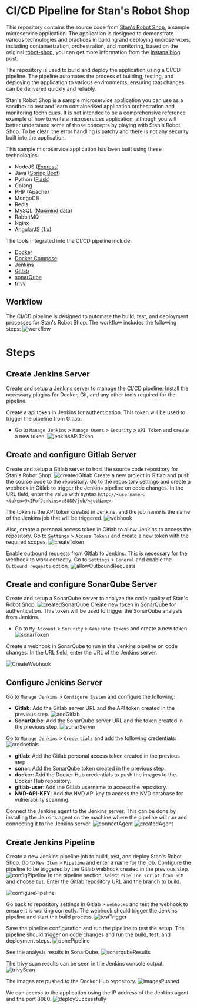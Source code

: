 # CI/CD Pipeline for Stan's Robot Shop

This repository contains the source code from [Stan's Robot Shop](https://github.com/instana/robot-shop), a sample microservice application. The application is designed to demonstrate various technologies and practices in building and deploying microservices, including containerization, orchestration, and monitoring, based on the original [robot-shop](https://github.com/instana/robot-shop), you can get more information from the [Instana blog post](https://www.instana.com/blog/stans-robot-shop-sample-microservice-application/).

The repository is used to build and deploy the application using a CI/CD pipeline. The pipeline automates the process of building, testing, and deploying the application to various environments, ensuring that changes can be delivered quickly and reliably.

Stan's Robot Shop is a sample microservice application you can use as a sandbox to test and learn containerised application orchestration and monitoring techniques. It is not intended to be a comprehensive reference example of how to write a microservices application, although you will better understand some of those concepts by playing with Stan's Robot Shop. To be clear, the error handling is patchy and there is not any security built into the application.

This sample microservice application has been built using these technologies:
- NodeJS ([Express](http://expressjs.com/))
- Java ([Spring Boot](https://spring.io/))
- Python ([Flask](http://flask.pocoo.org))
- Golang
- PHP (Apache)
- MongoDB
- Redis
- MySQL ([Maxmind](http://www.maxmind.com) data)
- RabbitMQ
- Nginx
- AngularJS (1.x)

The tools integrated into the CI/CD pipeline include:
- [Docker](https://www.docker.com/)
- [Docker Compose](https://docs.docker.com/compose/)
- [Jenkins](https://www.jenkins.io/)
- [Gitlab](https://about.gitlab.com/)
- [sonarQube](https://www.sonarqube.org/)
- [trivy](https://aquasecurity.github.io/trivy/)


## Workflow
The CI/CD pipeline is designed to automate the build, test, and deployment processes for Stan's Robot Shop. The workflow includes the following steps:
![workflow](/img/workflow.png)

# Steps
## Create Jenkins Server
Create and setup a Jenkins server to manage the CI/CD pipeline. Install the necessary plugins for Docker, Git, and any other tools required for the pipeline.

Create a api token in Jenkins for authentication. This token will be used to trigger the pipeline from Gitlab.
 - Go to `Manage Jenkins` > `Manage Users` > `Security` > `API Token` and create a new token.
![jenkinsAPIToken](/img/jenkinsAPIToken.png)

## Create and configure Gitlab Server
Create and setup a Gitlab server to host the source code repository for Stan's Robot Shop.
![createdGitlab](/img/createdGitlab.png)
Create a new project in Gitlab and push the source code to the repository.
Go to the repository settings and create a webhook in Gitlab to trigger the Jenkins pipeline on code changes. In the URL field, enter the value with syntax `http://<username>:<token>@<IPofJenkins>:8080/job/<jobName>`.


The token is the API token created in Jenkins, and the job name is the name of the Jenkins job that will be triggered.
![webhook](/img/createWebhookFromGitlab.png)

Also, create a personal access token in Gitlab to allow Jenkins to access the repository. Go to `Settings` > `Access Tokens` and create a new token with the required scopes.
![createToken](/img/createToken.png)

Enable outbound requests from Gitlab to Jenkins. This is necessary for the webhook to work correctly. Go to `Settings` > `General` and enable the `Outbound requests` option.
![allowOutboundRequests](/img/allowOutboundRequest.png)


## Create and configure SonarQube Server
Create and setup a SonarQube server to analyze the code quality of Stan's Robot Shop.
![createdSonarQube](/img/CreatedSonarqube.png)
Create new token in SonarQube for authentication. This token will be used to trigger the SonarQube analysis from Jenkins.
 - Go to `My Account` > `Security` > `Generate Tokens` and create a new token.
![sonarToken](/img/sonarToken.png)

Create a webhook in SonarQube to run in the Jenkins pipeline on code changes. In the URL field, enter the URL of the Jenkins server.

![CreateWebhook](/img/createWebhook.png)

## Configure Jenkins Server
Go to `Manage Jenkins` > `Configure System` and configure the following:
- **Gitlab**: Add the Gitlab server URL and the API token created in the previous step.
![addGitlab](/img/addGitLab.png)
- **SonarQube**: Add the SonarQube server URL and the token created in the previous step.
![sonarServer](/img/sonarServer.png)

Go to `Manage Jenkins` > `Credentials` and add the following credentials:
![crednetials](/img/credentials.png)
- **gitlab**: Add the Gitlab personal access token created in the previous step.
- **sonar**: Add the SonarQube token created in the previous step.
- **docker**: Add the Docker Hub credentials to push the images to the Docker Hub repository.
- **gitlab-user**: Add the Gitlab username to access the repository.
- **NVD-API-KEY**: Add the NVD API key to access the NVD database for vulnerability scanning.


Connect the Jenkins agent to the Jenkins server. This can be done by installing the Jenkins agent on the machine where the pipeline will run and connecting it to the Jenkins server.
![connectAgent](/img/connectAgent.png)
![createdAgent](/img/createdAgent.png)



## Create Jenkins Pipeline
Create a new Jenkins pipeline job to build, test, and deploy Stan's Robot Shop.
Go to `New Item` > `Pipeline` and enter a name for the job. Configure the pipeline to be triggered by the Gitlab webhook created in the previous step.
![configPipeline](/img/configPipelineToBeTrigger.png)
In the pipeline section, select `Pipeline script from SCM` and choose `Git`. Enter the Gitlab repository URL and the branch to build.

![configurePipeline](/img/configPipeline.png)

Go back to repository settings in Gitlab > `webhooks` and test the webhook to ensure it is working correctly. The webhook should trigger the Jenkins pipeline and start the build process.
![testTrigger](/img/testTrigger.png)

Save the pipeline configuration and run the pipeline to test the setup. The pipeline should trigger on code changes and run the build, test, and deployment steps.
![donePipeline](/img/donePipeline.png)

See the analysis results in SonarQube.
![sonarqubeResults](/img/sonarqubeResult.png)

The trivy scan results can be seen in the Jenkins console output.
![trivyScan](/img/trivyScan.png)

The images are pushed to the Docker Hub repository.
![imagesPushed](/img/imagesPushed.png)

We can access to the application using the IP address of the Jenkins agent and the port 8080.
![deploySuccessfully](/img/deploySuccessfully.png)




